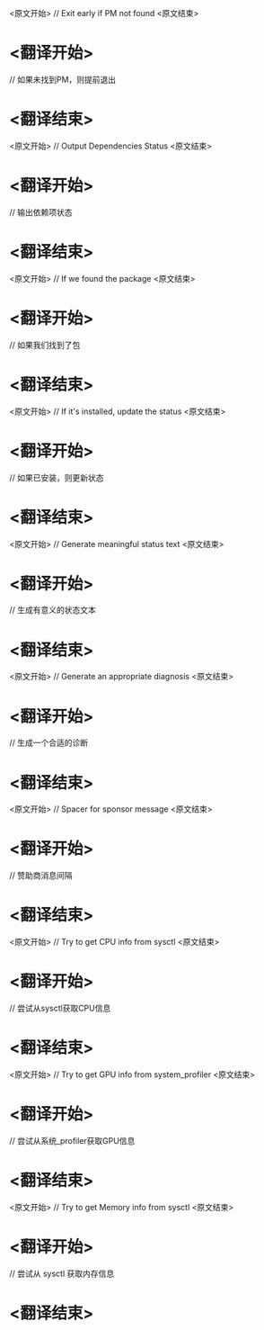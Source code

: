 
<原文开始>
// Exit early if PM not found
<原文结束>

# <翻译开始>
// 如果未找到PM，则提前退出
# <翻译结束>


<原文开始>
// Output Dependencies Status
<原文结束>

# <翻译开始>
// 输出依赖项状态
# <翻译结束>


<原文开始>
// If we found the package
<原文结束>

# <翻译开始>
// 如果我们找到了包
# <翻译结束>


<原文开始>
// If it's installed, update the status
<原文结束>

# <翻译开始>
// 如果已安装，则更新状态
# <翻译结束>


<原文开始>
// Generate meaningful status text
<原文结束>

# <翻译开始>
// 生成有意义的状态文本
# <翻译结束>


<原文开始>
// Generate an appropriate diagnosis
<原文结束>

# <翻译开始>
// 生成一个合适的诊断
# <翻译结束>


<原文开始>
// Spacer for sponsor message
<原文结束>

# <翻译开始>
// 赞助商消息间隔
# <翻译结束>


<原文开始>
// Try to get CPU info from sysctl
<原文结束>

# <翻译开始>
// 尝试从sysctl获取CPU信息
# <翻译结束>


<原文开始>
// Try to get GPU info from system_profiler
<原文结束>

# <翻译开始>
// 尝试从系统_profiler获取GPU信息
# <翻译结束>


<原文开始>
// Try to get Memory info from sysctl
<原文结束>

# <翻译开始>
// 尝试从 sysctl 获取内存信息
# <翻译结束>

